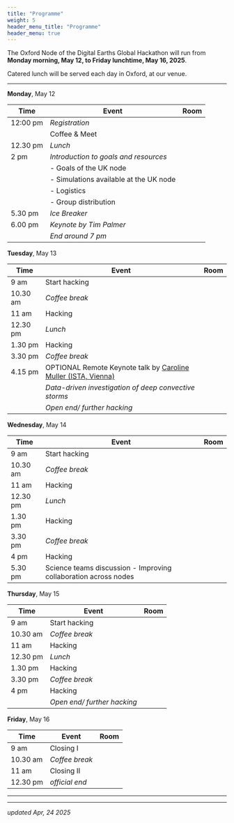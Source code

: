 ```yaml
---
title: "Programme"
weight: 5
header_menu_title: "Programme"
header_menu: true
---
```

The Oxford Node of the Digital Earths Global Hackathon will run from **Monday morning, May 12, to Friday lunchtime, May 16, 2025**.

Catered lunch will be served each day in Oxford, at our venue.


---


**Monday**, May 12

| Time | Event | Room |
|------|-------|------|
| 12:00 pm | *Registration*|      |
|      | Coffee & Meet   | |
| 12.30 pm | *Lunch* | |
| 2 pm | *Introduction to goals and resources*|     |
|      | - Goals of the UK node  |         |
|      | - Simulations available at the UK node  |         |
|      | - Logistics             |         |
|      | - Group distribution    |         |
| 5.30 pm | *Ice Breaker*        |  |
| 6.00 pm | *Keynote by Tim Palmer*        |  |
| | *End around 7 pm* |


**Tuesday**, May 13

|  Time    | Event | Room |
|----------|-------|------|
|     9 am | Start hacking     |   |
| 10.30 am | *Coffee break*    |  |
|    11 am | Hacking           |         |
| 12.30 pm | *Lunch* | |
|  1.30 pm |  Hacking          |         |
|  3.30 pm | *Coffee break*    | |
|  4.15 pm | OPTIONAL Remote Keynote talk by [Caroline Muller (ISTA, Vienna)](https://ist.ac.at/en/research/muller-group/) |  |
|          |  *Data-driven investigation of deep convective storms* |
| | *Open end/ further hacking* |

**Wednesday**, May 14

|  Time    | Event | Room |
|----------|-------|------|
|     9 am | Start hacking     |   |
| 10.30 am | *Coffee break*    |  |
|    11 am | Hacking      |         |
| 12.30 pm | *Lunch* | |
|  1.30 pm | Hacking           |         |
|  3.30 pm | *Coffee break*    |  |
|    4  pm | Hacking      |         |
|  5.30 pm | Science teams discussion - Improving collaboration across nodes | |

**Thursday**, May 15

|  Time    | Event | Room |
|----------|-------|------|
|     9 am | Start hacking     |   |
| 10.30 am | *Coffee break*    |  |
|    11 am | Hacking      |         |
| 12.30 pm | *Lunch* | |
|  1.30 pm |  Hacking          |         |
|  3.30 pm | *Coffee break*    |  |
|    4  pm | Hacking           |         |
| | *Open end/ further hacking* |

**Friday**, May 16

|  Time    | Event | Room |
|----------|-------|------|
|     9 am | Closing I         |  |
| 10.30 am | *Coffee break*    |  |
|    11 am | Closing II        |  |
| 12.30 pm | *official end*    | |

---

---

*updated Apr, 24 2025*
